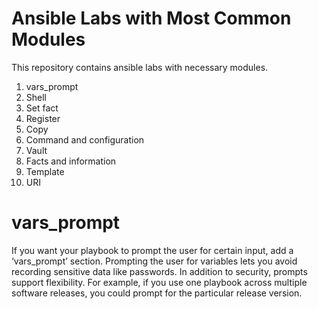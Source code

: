# Ansible Labs with Most Common Modules

This repository contains ansible labs with necessary modules.

1. vars_prompt
2. Shell
3. Set fact
4. Register
5. Copy
6. Command and configuration
7. Vault
8. Facts and information
9. Template
10. URI




# vars_prompt

If you want your playbook to prompt the user for certain input, add a ‘vars_prompt’ section. Prompting the user for variables lets you avoid recording sensitive data like passwords. In addition to security, prompts support flexibility. For example, if you use one playbook across multiple software releases, you could prompt for the particular release version.






